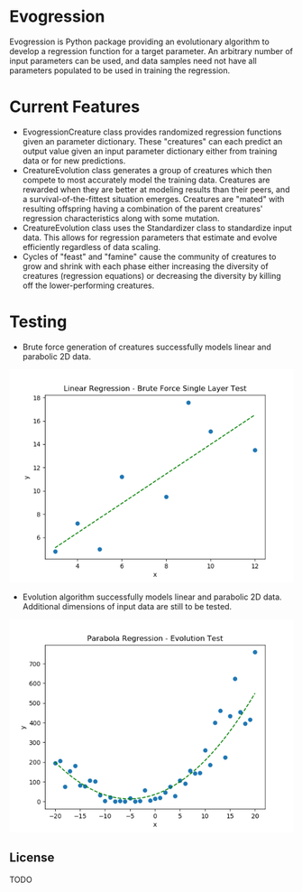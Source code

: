 # Evogression

Evogression is Python package providing an evolutionary algorithm to develop a regression function for a target parameter.  An arbitrary number of input parameters can be used, and data samples need not have all parameters populated to be used in training the regression.

# Current Features

  - EvogressionCreature class provides randomized regression functions given an parameter dictionary.  These "creatures" can each predict an output value given an input parameter dictionary either from training data or for new predictions.
  - CreatureEvolution class generates a group of creatures which then compete to most accurately model the training data.  Creatures are rewarded when they are better at modeling results than their peers, and a survival-of-the-fittest situation emerges.  Creatures are "mated" with resulting offspring having a combination of the parent creatures' regression characteristics along with some mutation.
  - CreatureEvolution class uses the Standardizer class to standardize input data.  This allows for regression parameters that estimate and evolve efficiently regardless of data scaling.
  - Cycles of "feast" and "famine" cause the community of creatures to grow and shrink with each phase either increasing the diversity of creatures (regression equations) or decreasing the diversity by killing off the lower-performing creatures.

# Testing

  - Brute force generation of creatures successfully models linear and parabolic 2D data.

<img src="tests/images/linear_regression_single_layer_brute_force_test.png" width="550px">

  - Evolution algorithm successfully models linear and parabolic 2D data.  Additional dimensions of input data are still to be tested.

<img src="tests/images/parabola_regression_evolution_test.png" width="550px">



License
----
TODO
